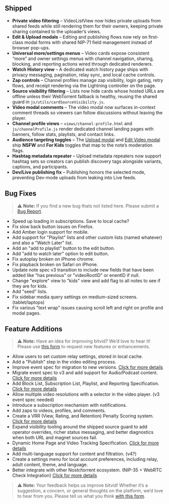 ## Shipped

- **Private video filtering** – VideoListView now hides private uploads from shared feeds while still rendering them for their owners, keeping private sharing contained to the uploader’s views.
- **Edit & Upload modals** – Editing and publishing flows now rely on first-class modal forms with shared NIP-71 field management instead of browser pop-ups.
- **Universal more/settings menus** – Video cards expose consistent “more” and owner settings menus with channel navigation, sharing, blocking, and reporting actions wired through dedicated renderers.
- **Watch History view** – A dedicated watch history page ships with privacy messaging, pagination, relay sync, and local cache controls.
- **Zap controls** – Channel profiles manage zap visibility, login gating, retry flows, and receipt rendering via the Lightning controller on the page.
- **Source visibility filtering** – Lists now hide cards whose hosted URLs are offline unless their WebTorrent fallback is healthy, reusing the shared guard in `js/utils/cardSourceVisibility.js`.
- **Video modal comments** – The video modal now surfaces in-context comment threads so viewers can follow discussions without leaving the player.
- **Channel profile views** – `views/channel-profile.html` and `js/channelProfile.js` render dedicated channel landing pages with banners, follow stats, playlists, and contact links.
- **Audience targeting toggles** – The [Upload modal](components/upload-modal.html) and [Edit Video modal](components/edit-video-modal.html) ship **NSFW** and **For Kids** toggles that map to the note’s moderation flags.
- **Hashtag metadata repeater** – Upload metadata repeaters now support hashtag sets so creators can publish discovery tags alongside variants, captions, and participants.
- **Dev/Live publishing fix** – Publishing honors the selected mode, preventing Dev-mode uploads from leaking into Live feeds.

## Bug Fixes

> ⚠️ **Note:** If you find a new bug thats not listed here. Please submit a [Bug Report](https://bitvid.network/?modal=bug).

- Speed up loading in subscriptions. Save to local cache?
- Fix slow back button issues on Firefox.
- Add Amber login support for mobile.
- Add support for "Playlist" lists and other custom lists (named whatever) and also a "Watch Later" list.
- Add an "add to playlist" button to the edit button.
- Add "add to watch later" option to edit button.
- Fix autoplay broken on iPhone chrome.
- Fix playback broken on Safari on iPhone.
- Update note spec v3 transition to include new fields that have been added like "has previous" or "videoRootID" or enentID if null.
- Change "explore" view to "kids" view and add flag to all notes to see if they are for kids.
- Add "seed" lists.
- Fix sidebar media query settings on medium-sized screens. (tablet/laptops)
- Fix various "text wrap" issues causing scroll left and right on profile and modal pages.

## Feature Additions

> ⚠️ **Note:** Have an idea for improving bitvid? We’d love to hear it! Please use [this form](https://bitvid.network/?modal=feature) to request new features or enhancements.

- Allow users to set custom relay settings, stored in local cache.
- Add a "Publish" step in the video editing process.
- Improve event spec for migration to new versions. [Click for more details](https://github.com/PR0M3TH3AN/bitvid/blob/main/content/roadmap/02_bitvid_Enhanced_Migration_of_Note_Spec_Logic.md)
- Migrate event spec to v3 and add support for Audio/Podcast content. [Click for more details](https://github.com/PR0M3TH3AN/bitvid/blob/main/content/roadmap/03_bitvid_Enhanced_Nostr_Video_%26_Audio_Note_Specification_Version%203.md)
- Add Block List, Subscription List, Playlist, and Reporting Specification. [Click for more details](https://github.com/PR0M3TH3AN/bitvid/blob/main/content/roadmap/05_bitvid_Enhanced_Block_Subscription_%26_Reporting_Specification.md)
- Allow multiple video resolutions with a selector in the video player. (v3 event spec needed)
- Introduce a subscription mechanism with notifications.
- Add zaps to videos, profiles, and comments.
- Create a VRR (View, Rating, and Retention) Penalty Scoring system. [Click for more details](https://github.com/PR0M3TH3AN/bitvid/blob/main/content/roadmap/07_bitvid_Enhanced_View_Rating_%26_Retention_Penalty_Scoring.md)
- Expand visibility tooling around the shipped source guard to add operator overrides, richer status messaging, and better diagnostics when both URL and magnet sources fail.
- Dynamic Home Page and Video Tracking Specification. [Click for more details](https://github.com/PR0M3TH3AN/bitvid/blob/main/content/roadmap/08_bitvid_Enhanced_Dynamic_Home_Page_%26_Video_Tracking_Specification.md)
- Add multi-language support for content and filtration. (v4?)
- Create a settings menu for local account preferences, including relay, adult content, theme, and language.
- Better integrate with other Nostr/torrent ecosystem. (NIP-35 + WebRTC Check Integration) [Click for more details](https://github.com/PR0M3TH3AN/bitvid/blob/main/content/roadmap/09_bitvid_Enhanced_NIP-35_%2B_WebRTC_Check_Integration.md)

> ⚠️ **Note:** Your feedback helps us improve bitvid! Whether it’s a suggestion, a concern, or general thoughts on the platform, we’d love to hear from you. Please tell us what you think [with this form](https://bitvid.network/?modal=feedback).
